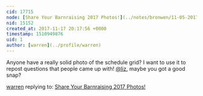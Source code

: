 ```yaml
---
cid: 17715
node: [Share Your Barnraising 2017 Photos!](../notes/bronwen/11-05-2017/share-your-barnraising-2017-photos)
nid: 15152
created_at: 2017-11-17 20:17:56 +0000
timestamp: 1510949876
uid: 1
author: [warren](../profile/warren)
---
```


Anyone have a really solid photo of the schedule grid? I want to use it to repost questions that people came up with! [@liz](/profile/liz), maybe you got a good snap?

[warren](../profile/warren) replying to: [Share Your Barnraising 2017 Photos!](../notes/bronwen/11-05-2017/share-your-barnraising-2017-photos)

